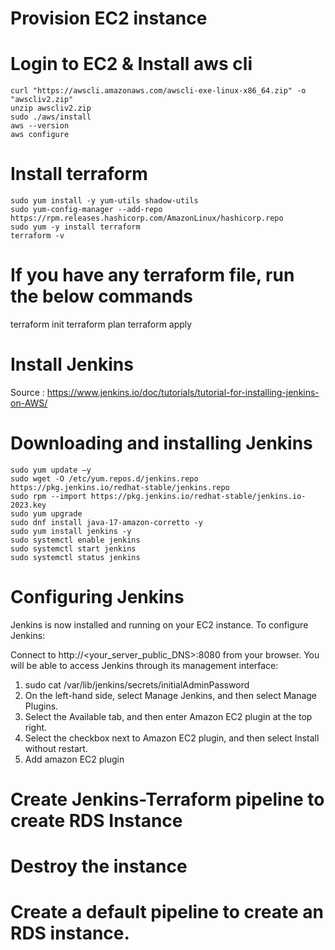 # Provision EC2 instance

# Login to EC2 & Install aws cli

```
curl "https://awscli.amazonaws.com/awscli-exe-linux-x86_64.zip" -o "awscliv2.zip"
unzip awscliv2.zip
sudo ./aws/install
aws --version 
aws configure
```
# Install terraform

```
sudo yum install -y yum-utils shadow-utils
sudo yum-config-manager --add-repo https://rpm.releases.hashicorp.com/AmazonLinux/hashicorp.repo
sudo yum -y install terraform
terraform -v
```

# If you have any terraform file, run the below commands

terraform init
terraform plan
terraform apply

# Install Jenkins   
Source : https://www.jenkins.io/doc/tutorials/tutorial-for-installing-jenkins-on-AWS/

# Downloading and installing Jenkins

```
sudo yum update –y
sudo wget -O /etc/yum.repos.d/jenkins.repo https://pkg.jenkins.io/redhat-stable/jenkins.repo
sudo rpm --import https://pkg.jenkins.io/redhat-stable/jenkins.io-2023.key
sudo yum upgrade
sudo dnf install java-17-amazon-corretto -y
sudo yum install jenkins -y
sudo systemctl enable jenkins
sudo systemctl start jenkins
sudo systemctl status jenkins
```

# Configuring Jenkins
Jenkins is now installed and running on your EC2 instance. To configure Jenkins:

Connect to http://<your_server_public_DNS>:8080 from your browser. 
You will be able to access Jenkins through its management interface:

1. sudo cat /var/lib/jenkins/secrets/initialAdminPassword
2. On the left-hand side, select Manage Jenkins, and then select Manage Plugins.
3. Select the Available tab, and then enter Amazon EC2 plugin at the top right.
4. Select the checkbox next to Amazon EC2 plugin, and then select Install without restart.
5. Add amazon EC2 plugin

# Create Jenkins-Terraform pipeline to create RDS Instance

# Destroy the instance

# Create a default pipeline to create an RDS instance.
